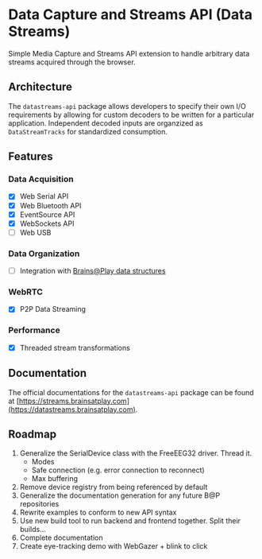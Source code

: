 # Data Capture and Streams API (Data Streams)
Simple Media Capture and Streams API extension to handle arbitrary data streams acquired through the browser.

## Architecture
The `datastreams-api` package allows developers to specify their own I/O requirements by allowing for custom decoders to be written for a particular application. Independent decoded inputs are organzized as `DataStreamTracks` for standardized consumption.

## Features
### Data Acquisition
- [x] Web Serial API
- [x] Web Bluetooth API
- [x] EventSource API
- [x] WebSockets API
- [ ] Web USB

### Data Organization
- [ ] Integration with [Brains@Play data structures](https://github.com/brainsatplay/brainsatplay-data)

### WebRTC
- [x] P2P Data Streaming 

### Performance
- [x] Threaded stream transformations

## Documentation 
The official documentations for the `datastreams-api` package can be found at [https://streams.brainsatplay.com](https://datastreams.brainsatplay.com).

## Roadmap
1. Generalize the SerialDevice class with the FreeEEG32 driver. Thread it.
    - Modes
    - Safe connection (e.g. error connection to reconnect)
    - Max buffering
2. Remove device registry from being referenced by default
3. Generalize the documentation generation for any future B@P repositories
4. Rewrite examples to conform to new API syntax
5. Use new build tool to run backend and frontend together. Split their builds...
6. Complete documentation
7. Create eye-tracking demo with WebGazer + blink to click
